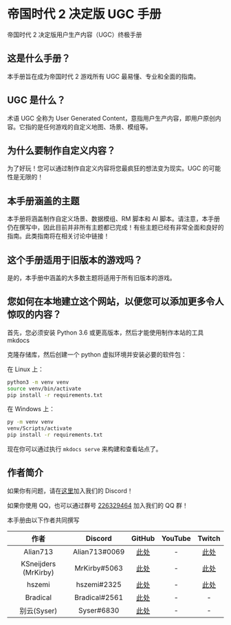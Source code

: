 # 帝国时代 2 决定版 UGC 手册

帝国时代 2 决定版用户生产内容（UGC）终极手册

## 这是什么手册？

本手册旨在成为帝国时代 2 游戏所有 UGC 最易懂、专业和全面的指南。

## UGC 是什么？

术语 UGC 全称为 User Generated Content，意指用户生产内容，即用户原创内容。它指的是任何游戏的自定义地图、场景、模组等。

## 为什么要制作自定义内容？

为了好玩！您可以通过制作自定义内容将您最疯狂的想法变为现实。UGC 的可能性是无限的！

## 本手册涵盖的主题

本手册将涵盖制作自定义场景、数据模组、RM 脚本和 AI 脚本。请注意，本手册仍在撰写中，因此目前并非所有主题都已完成！有些主题已经有非常全面和良好的指南。此类指南将在相关讨论中链接！

## 这个手册适用于旧版本的游戏吗？

是的，本手册中涵盖的大多数主题将适用于所有旧版本的游戏。

## 您如何在本地建立这个网站，以便您可以添加更多令人惊叹的内容？

首先，您必须安装 Python 3.6 或更高版本，然后才能使用制作本站的工具 mkdocs

克隆存储库，然后创建一个 python 虚拟环境并安装必要的软件包：

在 Linux 上：

```sh
python3 -m venv venv
source venv/bin/activate
pip install -r requirements.txt

```

在 Windows 上：

```sh
py -m venv venv
venv/Scripts/activate
pip install -r requirements.txt

```

现在你可以通过执行 `mkdocs serve` 来构建和查看站点了。

## 作者简介

如果你有问题，请在[这里](https://discord.gg/rNa6cUC76W "加入 All About UGC discord!")加入我们的 Discord！

如果你使用 QQ，也可以通过群号 [226329464](https://qm.qq.com/cgi-bin/qm/qr?k=IW9q54kc033jwsReqxxXo_I-ZgRDNj0_&jump_from=webapi&authKey=8jCDhk6r5pbYFgWrKtHIWbz0G5/oszc3xfMXP4DJxVUnYCE/HB1NkkHZpDT2BvJh) 加入我们的 QQ 群！

本手册由以下作者共同撰写

|       **作者**       |  **Discord**  |                         **GitHub**                         | **YouTube** |                            **Twitch**                            |
| :------------------: | :-----------: | :--------------------------------------------------------: | :---------: | :--------------------------------------------------------------: |
|       Alian713       | Alian713#0069 |    [此处](https://github.com/Divy1211 "Alian's GitHub")    |      -      |     [此处](https://www.twitch.tv/Alian713 "Alian's Twitch")      |
| KSneijders (MrKirby) | MrKirby#5063  |  [此处](https://github.com/KSneijders "MrKirby's GitHub")  |      -      | [此处](https://www.twitch.tv/MrKirbyOfficial "MrKirby's Twitch") |
|        hszemi        |  hszemi#2325  |    [此处](https://github.com/HSZemi "HSZemi's GitHub")     |      -      |      [此处](https://www.twitch.tv/hszemi "HSZemi's Twitch")      |
|       Bradical       | Bradical#2561 | [此处](https://github.com/bradsmithee "Bradical's GitHub") |      -      |                                -                                 |
|     别云(Syser)      |  Syser#6830   |     [此处](https://github.com/iSyser "Syser's GitHub")     |      -      |                                -                                 |
